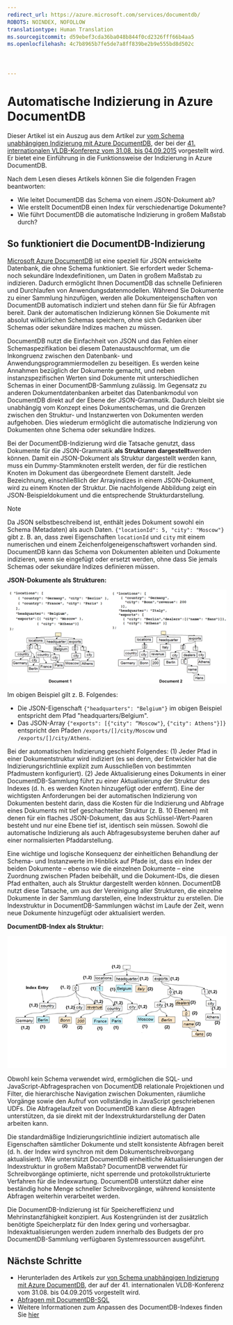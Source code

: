 ```yaml
---
redirect_url: https://azure.microsoft.com/services/documentdb/
ROBOTS: NOINDEX, NOFOLLOW
translationtype: Human Translation
ms.sourcegitcommit: d59ebef3cda36ba048b844f0cd2326fff66b4aa5
ms.openlocfilehash: 4c7b8965b7fe5de7a8ff839be2b9e555bd8d502c



---
```

# <a name="automatic-indexing-in-azure-documentdb"></a>Automatische Indizierung in Azure DocumentDB
Dieser Artikel ist ein Auszug aus dem Artikel zur [vom Schema unabhängigen Indizierung mit Azure DocumentDB](http://www.vldb.org/pvldb/vol8/p1668-shukla.pdf), der bei der [41. internationalen VLDB-Konferenz vom 31.08. bis 04.09.2015](http://www.vldb.org/2015/) vorgestellt wird. Er bietet eine Einführung in die Funktionsweise der Indizierung in Azure DocumentDB. 

Nach dem Lesen dieses Artikels können Sie die folgenden Fragen beantworten:

* Wie leitet DocumentDB das Schema von einem JSON-Dokument ab?
* Wie erstellt DocumentDB einen Index für verschiedenartige Dokumente?
* Wie führt DocumentDB die automatische Indizierung in großem Maßstab durch?

## <a name="a-idhowdocumentdbindexingworksa-how-documentdb-indexing-works"></a><a id="HowDocumentDBIndexingWorks"></a> So funktioniert die DocumentDB-Indizierung
[Microsoft Azure DocumentDB](https://azure.microsoft.com/services/documentdb/) ist eine speziell für JSON entwickelte Datenbank, die ohne Schema funktioniert. Sie erfordert weder Schema- noch sekundäre Indexdefinitionen, um Daten in großem Maßstab zu indizieren. Dadurch ermöglicht Ihnen DocumentDB das schnelle Definieren und Durchlaufen von Anwendungsdatenmodellen. Während Sie Dokumente zu einer Sammlung hinzufügen, werden alle Dokumenteigenschaften von DocumentDB automatisch indiziert und stehen dann für Sie für Abfragen bereit. Dank der automatischen Indizierung können Sie Dokumente mit absolut willkürlichen Schemas speichern, ohne sich Gedanken über Schemas oder sekundäre Indizes machen zu müssen.

DocumentDB nutzt die Einfachheit von JSON und das Fehlen einer Schemaspezifikation bei diesem Datenaustauschformat, um die Inkongruenz zwischen den Datenbank- und Anwendungsprogrammiermodellen zu beseitigen. Es werden keine Annahmen bezüglich der Dokumente gemacht, und neben instanzspezifischen Werten sind Dokumente mit unterschiedlichen Schemas in einer DocumentDB-Sammlung zulässig. Im Gegensatz zu anderen Dokumentdatenbanken arbeitet das Datenbankmodul von DocumentDB direkt auf der Ebene der JSON-Grammatik. Dadurch bleibt sie unabhängig vom Konzept eines Dokumentschemas, und die Grenzen zwischen den Struktur- und Instanzwerten von Dokumenten werden aufgehoben. Dies wiederum ermöglicht die automatische Indizierung von Dokumenten ohne Schema oder sekundäre Indizes.

Bei der DocumentDB-Indizierung wird die Tatsache genutzt, dass Dokumente für die JSON-Grammatik **als Strukturen dargestellt**werden können. Damit ein JSON-Dokument als Struktur dargestellt werden kann, muss ein Dummy-Stammknoten erstellt werden, der für die restlichen Knoten im Dokument das übergeordnete Element darstellt. Jede Bezeichnung, einschließlich der Arrayindizes in einem JSON-Dokument, wird zu einem Knoten der Struktur. Die nachfolgende Abbildung zeigt ein JSON-Beispieldokument und die entsprechende Strukturdarstellung.

> [!NOTE]
> Da JSON selbstbeschreibend ist, enthält jedes Dokument sowohl ein Schema (Metadaten) als auch Daten. `{"locationId": 5, "city": "Moscow"}` gibt z. B. an, dass zwei Eigenschaften `locationId` und `city` mit einem numerischen und einem Zeichenfolgeneigenschaftswert vorhanden sind. DocumentDB kann das Schema von Dokumenten ableiten und Dokumente indizieren, wenn sie eingefügt oder ersetzt werden, ohne dass Sie jemals Schemas oder sekundäre Indizes definieren müssen.
> 
> 

**JSON-Dokumente als Strukturen:**

![Dokumente als Strukturen](media/documentdb-indexing/DocumentsAsTrees.png)

Im obigen Beispiel gilt z. B. Folgendes:

* Die JSON-Eigenschaft `{"headquarters": "Belgium"}` im obigen Beispiel entspricht dem Pfad "headquarters/Belgium".
* Das JSON-Array `{"exports": [{"city": “Moscow"}`, `{"city": Athens"}]}` entspricht den Pfaden `/exports/[]/city/Moscow` und `/exports/[]/city/Athens`.

Bei der automatischen Indizierung geschieht Folgendes: (1) Jeder Pfad in einer Dokumentstruktur wird indiziert (es sei denn, der Entwickler hat die Indizierungsrichtlinie explizit zum Ausschließen von bestimmten Pfadmustern konfiguriert). (2) Jede Aktualisierung eines Dokuments in einer DocumentDB-Sammlung führt zu einer Aktualisierung der Struktur des Indexes (d. h. es werden Knoten hinzugefügt oder entfernt). Eine der wichtigsten Anforderungen bei der automatischen Indizierung von Dokumenten besteht darin, dass die Kosten für die Indizierung und Abfrage eines Dokuments mit tief geschachtelter Struktur (z. B. 10 Ebenen) mit denen für ein flaches JSON-Dokument, das aus Schlüssel-Wert-Paaren besteht und nur eine Ebene tief ist, identisch sein müssen. Sowohl die automatische Indizierung als auch Abfragesubsysteme beruhen daher auf einer normalisierten Pfaddarstellung.

Eine wichtige und logische Konsequenz der einheitlichen Behandlung der Schema- und Instanzwerte im Hinblick auf Pfade ist, dass ein Index der beiden Dokumente – ebenso wie die einzelnen Dokumente – eine Zuordnung zwischen Pfaden beibehält, und die Dokument-IDs, die diesen Pfad enthalten, auch als Struktur dargestellt werden können. DocumentDB nutzt diese Tatsache, um aus der Vereinigung aller Strukturen, die einzelne Dokumente in der Sammlung darstellen, eine Indexstruktur zu erstellen. Die Indexstruktur in DocumentDB-Sammlungen wächst im Laufe der Zeit, wenn neue Dokumente hinzugefügt oder aktualisiert werden.

**DocumentDB-Index als Struktur:**

![Index als Struktur](media/documentdb-indexing/IndexAsTree.png)

Obwohl kein Schema verwendet wird, ermöglichen die SQL- und JavaScript-Abfragesprachen von DocumentDB relationale Projektionen und Filter, die hierarchische Navigation zwischen Dokumenten, räumliche Vorgänge sowie den Aufruf von vollständig in JavaScript geschriebenen UDFs. Die Abfragelaufzeit von DocumentDB kann diese Abfragen unterstützen, da sie direkt mit der Indexstrukturdarstellung der Daten arbeiten kann.

Die standardmäßige Indizierungsrichtlinie indiziert automatisch alle Eigenschaften sämtlicher Dokumente und stellt konsistente Abfragen bereit (d. h. der Index wird synchron mit dem Dokumentschreibvorgang aktualisiert). Wie unterstützt DocumentDB einheitliche Aktualisierungen der Indexstruktur in großem Maßstab? DocumentDB verwendet für Schreibvorgänge optimierte, nicht sperrende und protokollstrukturierte Verfahren für die Indexwartung. DocumentDB unterstützt daher eine beständig hohe Menge schneller Schreibvorgänge, während konsistente Abfragen weiterhin verarbeitet werden. 

Die DocumentDB-Indizierung ist für Speichereffizienz und Mehrinstanzfähigkeit konzipiert. Aus Kostengründen ist der zusätzlich benötigte Speicherplatz für den Index gering und vorhersagbar. Indexaktualisierungen werden zudem innerhalb des Budgets der pro DocumentDB-Sammlung verfügbaren Systemressourcen ausgeführt.

## <a name="a-namenextstepsa-next-steps"></a><a name="NextSteps"></a> Nächste Schritte
* Herunterladen des Artikels zur [von Schema unabhängigen Indizierung mit Azure DocumentDB](http://www.vldb.org/pvldb/vol8/p1668-shukla.pdf), der auf der 41. internationalen VLDB-Konferenz vom 31.08. bis 04.09.2015 vorgestellt wird.
* [Abfragen mit DocumentDB-SQL](documentdb-sql-query.md)
* Weitere Informationen zum Anpassen des DocumentDB-Indexes finden Sie [hier](documentdb-indexing-policies.md)




<!--HONumber=Feb17_HO3-->


